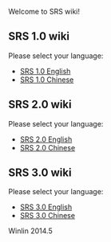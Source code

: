 Welcome to SRS wiki!

## SRS 1.0 wiki

Please select your language:
* [SRS 1.0 English][en1]
* [SRS 1.0 Chinese][cn1]

## SRS 2.0 wiki

Please select your language:
* [SRS 2.0 English][en2]
* [SRS 2.0 Chinese][cn2]

## SRS 3.0 wiki

Please select your language:
* [SRS 3.0 English][en3]
* [SRS 3.0 Chinese][cn3]

Winlin 2014.5

[en1]: https://github.com/simple-rtmp-server/srs/wiki/v1_EN_Home
[cn1]: https://github.com/simple-rtmp-server/srs/wiki/v1_CN_Home
[en2]: https://github.com/simple-rtmp-server/srs/wiki/v2_EN_Home
[cn2]: https://github.com/simple-rtmp-server/srs/wiki/v2_CN_Home
[en3]: https://github.com/simple-rtmp-server/srs/wiki/v3_EN_Home
[cn3]: https://github.com/simple-rtmp-server/srs/wiki/v3_CN_Home
